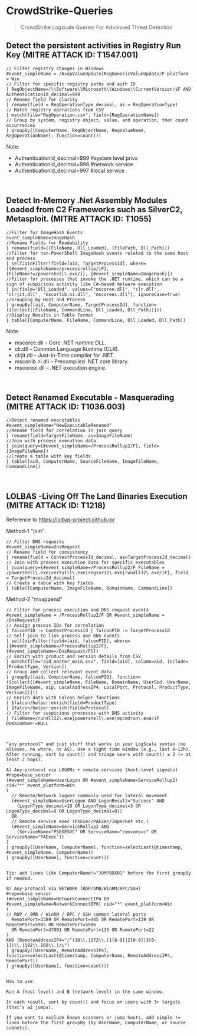 # CrowdStrike-Queries
<blockquote>CrowdStrike Logscale Queries For Advanced Threat Detection</blockquote>

## Detect the persistent activities in Registry Run Key (MITRE ATTACK ID: T1547.001)

```Logscale
// Filter registry changes in Windows  
#event_simpleName = /AsepValueUpdate|RegGenericValueUpdate/F platform = Win  
// Filter for specific registry paths and auth ID  
| RegObjectName=/\\Software\\Microsoft\\Windows\\CurrentVersion/iF AND AuthenticationId_decimal=999  
// Rename field for clarity  
| rename(field = RegOperationType_decimal, as = RegOperationType)  
// Match registry operations from CSV  
| match(file="RegOperation.csv", field=[RegOperationName])  
// Group by system, registry object, value, and operation, then count occurrences  
| groupBy([ComputerName, RegObjectName, RegValueName, RegOperationName], function=count())
```

Note:
- AuthenticationId_decimal=999 #system level privs
- AuthenticationId_decimal=996  #network service
- AuthenticationId_decimal=997 #local service

<br/>

## Detect In-Memory .Net Assembly Modules Loaded from C2 Frameworks such as SilverC2, Metasploit. (MITRE ATTACK ID: T1055)

```Logscale
//Filter for ImageHash Events
event_simpleName=ImageHash
//Rename Fields for Readability
| rename(field=[[FileName, Dll_Loaded], [FilePath, Dll_Path]])
//Filter for non-PowerShell ImageHash events related to the same host and process
| selfJoinFilter(field=[aid, TargetProcessId], where=[{#event_simpleName=/processrollup/iF}, {FileName!=/powershell\.exe/i}, {#event_simpleName=ImageHash}])
//Filter for processes that invoke the .NET runtime, which can be a sign of suspicious activity like C#-based malware execution
| in(field="Dll_Loaded", values=["mscoree.dll", "clr.dll", "clrjit.dll", "mscorlib.ni.dll", "mscoreei.dll"], ignoreCase=true)
//Grouping by Host and Process
| groupBy([aid, ComputerName, TargetProcessId], function=([collect([FileName, CommandLine, Dll_Loaded, Dll_Path])]))
//Display Results in Table Format
| table([ComputerName, FileName, CommandLine, Dll_Loaded, Dll_Path])
```

Note:
- mscoree.dll – Core .NET runtime DLL.
- clr.dll – Common Language Runtime (CLR).
- clrjit.dll – Just-In-Time compiler for .NET.
- mscorlib.ni.dll – Precompiled .NET core library.
- mscoreei.dll – .NET execution engine.
<br/>

## Detect Renamed Executable - Masquerading (MITRE ATTACK ID: T1036.003)

```Logscale
//Detect renamed executables 
#event_simpleName="NewExecutableRenamed"
//Rename field for correlation in join query
| rename(field=TargetFileName, as=ImageFileName)
//Join with process execution data  
| join(query={#event_simpleName=/ProcessRollup2/F}, field=[ImageFileName])  
//Create a table with key fields 
| table([aid, ComputerName, SourceFileName, ImageFileName, CommandLine])  
```

<br/>

## LOLBAS -Living Off The Land Binaries Execution (MITRE ATTACK ID: T1218)

Reference to https://lolbas-project.github.io/

Method-1 "join"

```
// Filter DNS requests  
#event_simpleName=DnsRequest  
// Rename field for consistency  
| rename(field = ContextProcessId_decimal, as=TargetProcessId_decimal)  
// Join with process execution data for specific executables  
| join(query={#event_simpleName=/ProcessRollup2/F FileName = /powershell\.exe|certutil\.exe|regsvr32\.exe|rundll32\.exe/iF}, field = TargetProcessId_decimal)  
// Create a table with key fields  
| table([ComputerName, ImageFileName, DomainName, CommandLine]) 
```

Method-2 "mvappend"

```
// Filter for process execution and DNS request events  
#event_simpleName = /ProcessRollup2/F OR #event_simpleName = /DnsRequest/F  
// Assign process IDs for correlation  
| falconPID := ContextProcessId | falconPID := TargetProcessId  
// Self-join to link process and DNS events  
| selfJoinFilter(field=[aid, falconPID], where=[{#event_simpleName=/ProcessRollup2/F}, {#event_simpleName=/DnsRequest/F}])  
// Enrich with product and version details from CSV  
| match(file="aid_master_main.csv", field=[aid], column=aid, include=[ProductType, Version])  
// Group and collect relevant event data  
| groupBy([aid, ComputerName, falconPID], function=([collect([#event_simpleName, FileName, DomainName, UserSid, UserName, ImageFileName, aip, LocalAddressIP4, LocalPort, Protocol, ProductType, Version])]))  
// Enrich data with Falcon helper functions  
| $falcon/helper:enrich(field=ProductType)  
| $falcon/helper:enrich(field=Protocol)  
// Filter for suspicious processes with DNS activity  
| FileName=/rundll32\.exe|powershell\.exe|mpcmdrun\.exe/iF DomainName!=NULL  



“any protocol” and just stuff that works in your LogScale syntax (no aliases, no where, no AS). Use a tight time window (e.g., last 6–12h). After running, sort by count() and triage users with count() ≥ 3 (= at least 2 hops).

A) Any-protocol via LOGONs + remote services (host-level signals)
#repo=base_sensor
(#event_simpleName=UserLogon OR #event_simpleName=ServiceRollup2) cid="*" event_platform=Win
(
  // Remote/Network logons commonly used for lateral movement
  (#event_simpleName=UserLogon AND LogonResult="Success" AND
    (LogonType_decimal=10 OR LogonType_decimal=3 OR LogonType_decimal=9 OR LogonType_decimal=8))
  OR
  // Remote service exec (PsExec/PAExec/Impacket etc.)
  (#event_simpleName=ServiceRollup2 AND
    (ServiceName="PSEXESVC" OR ServiceName="remcomsvc" OR ServiceName="PAExec"))
)
| groupBy([UserName, ComputerName], function=selectLast(@timestamp, #event_simpleName, ComputerName))
| groupBy([UserName], function=count())


Tip: add lines like ComputerName!="JUMPBOX01" before the first groupBy if needed.

B) Any-protocol via NETWORK (RDP/SMB/WinRM/RPC/SSH)
#repo=base_sensor
(#event_simpleName=NetworkConnectIP4 OR #event_simpleName=NetworkConnectIP6) cid="*" event_platform=Win
(
// RDP / SMB / WinRM / RPC / SSH common lateral ports
  RemotePort=3389 OR RemotePort=445 OR RemotePort=139 OR RemotePort=5985 OR RemotePort=5986
  OR RemotePort=47001 OR RemotePort=135 OR RemotePort=22
)
AND (RemoteAddressIP4="/^(10\\.|172\\.(1[6-9]|2[0-9]|3[0-1])\\.|192\\.168\\.)/i")
| groupBy([UserName, RemoteAddressIP4], function=selectLast(@timestamp, ComputerName, RemoteAddressIP4, RemotePort))
| groupBy([UserName], function=count())


How to use:

Run A (host-level) and B (network-level) in the same window.

In each result, sort by count() and focus on users with 3+ targets (that’s ≥2 jumps).

If you want to exclude known scanners or jump hosts, add simple != lines before the first groupBy (by UserName, ComputerName, or source subnets).
```
